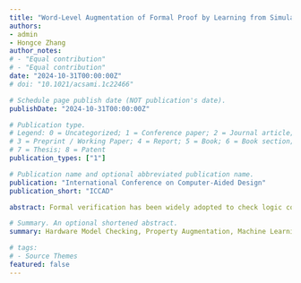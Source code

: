```yaml
---
title: "Word-Level Augmentation of Formal Proof by Learning from Simulation Traces"
authors:
- admin
- Hongce Zhang
author_notes:
# - "Equal contribution"
# - "Equal contribution"
date: "2024-10-31T00:00:00Z"
# doi: "10.1021/acsami.1c22466"

# Schedule page publish date (NOT publication's date).
publishDate: "2024-10-31T00:00:00Z"

# Publication type.
# Legend: 0 = Uncategorized; 1 = Conference paper; 2 = Journal article;
# 3 = Preprint / Working Paper; 4 = Report; 5 = Book; 6 = Book section;
# 7 = Thesis; 8 = Patent
publication_types: ["1"]

# Publication name and optional abbreviated publication name.
publication: "International Conference on Computer-Aided Design"
publication_short: "ICCAD"

abstract: Formal verification has been widely adopted to check logic correctness. One of the challenges in formal  verification is how to quickly reach a formal proof for a user-specified property. This is especially difficult when the property involves word-level reasoning. In this work, we propose to augment the target property with additional conjectures automatically learned from simulation traces. The conjectures are generated by a reinforcement learning model, which dynamically expands production rules according to observations from simulation. Experiments show that our property strengthening method achieves notable speed-up on multiple verification tasks, including sequential equivalence checking and word-level property checking.

# Summary. An optional shortened abstract.
summary: Hardware Model Checking, Property Augmentation, Machine Learning

# tags:
# - Source Themes
featured: false
---
```

